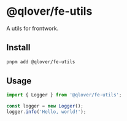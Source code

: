 # @qlover/fe-utils

A utils for frontwork.

## Install

```bash
pnpm add @qlover/fe-utils
```

## Usage

```typescript
import { Logger } from '@qlover/fe-utils';

const logger = new Logger();
logger.info('Hello, world!');
``` 
